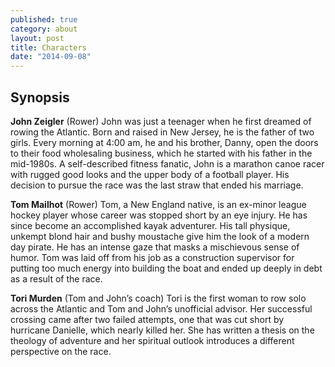 ```yaml
---
published: true
category: about
layout: post
title: Characters
date: "2014-09-08"
---
```


## Synopsis

<b>John Zeigler</b> (Rower)
John was just a teenager when he first dreamed of rowing the Atlantic. Born and raised in New Jersey, he is the father of two girls. Every morning at 4:00 am, he and his brother, Danny, open the doors to their food wholesaling business, which he started with his father in the mid-1980s. A self-described fitness fanatic, John is a marathon canoe racer with rugged good looks and the upper body of a football player. His decision to pursue the race was the last straw that ended his marriage.

<b>Tom Mailhot</b> (Rower)
Tom, a New England native, is an ex-minor league hockey player whose career was stopped short by an eye injury. He has since become an accomplished kayak adventurer. His tall physique, unkempt blond hair and bushy moustache give him the look of a modern day pirate. He has an intense gaze that masks a mischievous sense of humor. Tom was laid off from his job as a construction supervisor for putting too much energy into building the boat and ended up deeply in debt as a result of the race. 

<b>Tori Murden</b> (Tom and John’s coach)
Tori is the first woman to row solo across the Atlantic and Tom and John’s unofficial advisor. Her successful crossing came after two failed attempts, one that was cut short by hurricane Danielle, which nearly killed her. She has written a thesis on the theology of adventure and her spiritual outlook introduces a different perspective on the race.